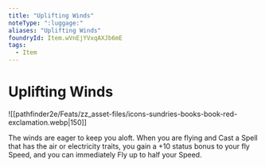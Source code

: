 ```yaml
---
title: "Uplifting Winds"
noteType: ":luggage:"
aliases: "Uplifting Winds"
foundryId: Item.wVnEjYVxqAXJb6mE
tags:
  - Item
---
```


# Uplifting Winds
![[pathfinder2e/Feats/zz_asset-files/icons-sundries-books-book-red-exclamation.webp|150]]

The winds are eager to keep you aloft. When you are flying and Cast a Spell that has the air or electricity traits, you gain a +10 status bonus to your fly Speed, and you can immediately Fly up to half your Speed.
